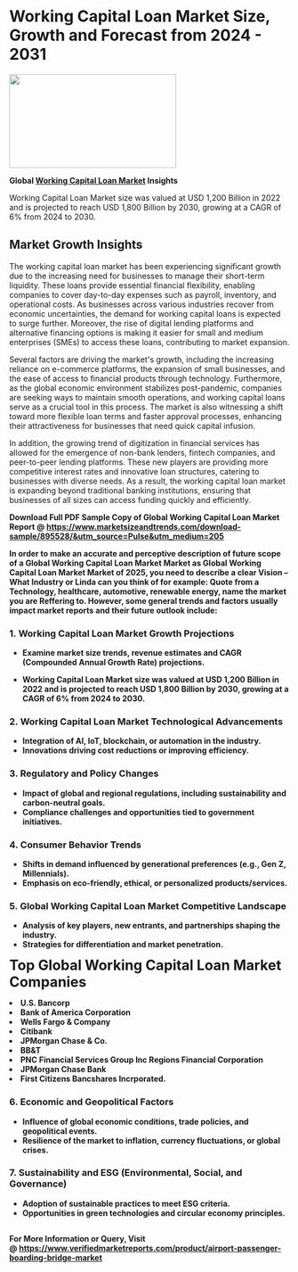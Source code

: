 <H1>Working Capital Loan Market Size, Growth and Forecast from 2024 - 2031</H1><img class="aligncenter size-medium wp-image-584254" src="https://thirdeyenews.in/wp-content/uploads/2024/09/Global-Market-Research-300x168.jpeg" alt="" width="300" height="168" /><p><strong>Global&nbsp;<a href="https://www.marketsizeandtrends.com/download-sample/895528/&amp;utm_source=Pulse&amp;utm_medium=205">Working Capital Loan Market</a> Insights</strong></p><p>Working Capital Loan Market size was valued at USD 1,200 Billion in 2022 and is projected to reach USD 1,800 Billion by 2030, growing at a CAGR of 6% from 2024 to 2030.</p><p><h2>Market Growth Insights</h2> <p>The working capital loan market has been experiencing significant growth due to the increasing need for businesses to manage their short-term liquidity. These loans provide essential financial flexibility, enabling companies to cover day-to-day expenses such as payroll, inventory, and operational costs. As businesses across various industries recover from economic uncertainties, the demand for working capital loans is expected to surge further. Moreover, the rise of digital lending platforms and alternative financing options is making it easier for small and medium enterprises (SMEs) to access these loans, contributing to market expansion.</p> <p><strong></strong></p> <p>Several factors are driving the market's growth, including the increasing reliance on e-commerce platforms, the expansion of small businesses, and the ease of access to financial products through technology. Furthermore, as the global economic environment stabilizes post-pandemic, companies are seeking ways to maintain smooth operations, and working capital loans serve as a crucial tool in this process. The market is also witnessing a shift toward more flexible loan terms and faster approval processes, enhancing their attractiveness for businesses that need quick capital infusion.</p> <p>In addition, the growing trend of digitization in financial services has allowed for the emergence of non-bank lenders, fintech companies, and peer-to-peer lending platforms. These new players are providing more competitive interest rates and innovative loan structures, catering to businesses with diverse needs. As a result, the working capital loan market is expanding beyond traditional banking institutions, ensuring that businesses of all sizes can access funding quickly and efficiently.</p> <p><strong></p><p><span class=""><strong>Download Full PDF Sample Copy of Global Working Capital Loan Market Report</strong> @ <a href="https://www.marketsizeandtrends.com/download-sample/895528/&amp;utm_source=Pulse&amp;utm_medium=205" target="_blank">https://www.marketsizeandtrends.com/download-sample/895528/&amp;utm_source=Pulse&amp;utm_medium=205</a></span></p><p>In order to make an accurate and perceptive description of future scope of a Global&nbsp;Working Capital Loan Market Market as Global&nbsp;Working Capital Loan Market Market of 2025, you need to describe a clear Vision &ndash; What Industry or Linda can you think of for example: Quote from a Technology, healthcare, automotive, renewable energy, name the market you are Reffering to. However, some general trends and factors usually impact market reports and their future outlook include:</p><h3>1.&nbsp;<strong>Working Capital Loan Market Growth Projections</strong></h3><ul><li>Examine market size trends, revenue estimates and CAGR (Compounded Annual Growth Rate) projections.</li><li><p>Working Capital Loan Market size was valued at USD 1,200 Billion in 2022 and is projected to reach USD 1,800 Billion by 2030, growing at a CAGR of 6% from 2024 to 2030.</p></li></ul><h3>2.&nbsp;<strong>Working Capital Loan Market Technological Advancements</strong></h3><ul><li>Integration of AI, IoT, blockchain, or automation in the industry.</li><li>Innovations driving cost reductions or improving efficiency.</li></ul><h3>3.&nbsp;<strong>Regulatory and Policy Changes</strong></h3><ul><li>Impact of global and regional regulations, including sustainability and carbon-neutral goals.</li><li>Compliance challenges and opportunities tied to government initiatives.</li></ul><h3>4.&nbsp;<strong>Consumer Behavior Trends</strong></h3><ul><li>Shifts in demand influenced by generational preferences (e.g., Gen Z, Millennials).</li><li>Emphasis on eco-friendly, ethical, or personalized products/services.</li></ul><h3>5.&nbsp;<strong>Global Working Capital Loan Market Competitive Landscape</strong></h3><ul><li>Analysis of key players, new entrants, and partnerships shaping the industry.</li><li>Strategies for differentiation and market penetration.</li></ul><p data-pm-slice="1 1 []"><span style="color: inherit; font-family: inherit; font-size: 25px;">Top Global Working Capital Loan Market Companies</span></p><div class="" data-test-id=""><p><li>U.S. Bancorp</li><li> Bank of America Corporation</li><li> Wells Fargo & Company</li><li> Citibank</li><li> JPMorgan Chase & Co.</li><li> BB&T</li><li> PNC Financial Services Group Inc Regions Financial Corporation</li><li> JPMorgan Chase Bank</li><li> First Citizens Bancshares Incrporated.</li></p></div><h3>6.&nbsp;<strong>Economic and Geopolitical Factors</strong></h3><ul><li>Influence of global economic conditions, trade policies, and geopolitical events.</li><li>Resilience of the market to inflation, currency fluctuations, or global crises.</li></ul><h3>7.&nbsp;<strong>Sustainability and ESG (Environmental, Social, and Governance)</strong></h3><ul><li>Adoption of sustainable practices to meet ESG criteria.</li><li>Opportunities in green technologies and circular economy principles.</li></ul><h2><strong style="font-size: 14px;">For More Information or Query, Visit @&nbsp;</strong><a style="background-color: #ffffff; font-size: 14px;" href="https://www.marketsizeandtrends.com/report/working-capital-loan-market-/" target="_blank">https://www.verifiedmarketreports.com/product/airport-passenger-boarding-bridge-market</a></h2>
